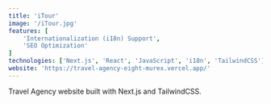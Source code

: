 ```yaml
---
title: 'iTour'
image: '/iTour.jpg'
features: [
	'Internationalization (i18n) Support',
	'SEO Optimization'
]
technologies: ['Next.js', 'React', 'JavaScript', 'i18n', 'TailwindCSS']
website: 'https://travel-agency-eight-murex.vercel.app/'
---
```


Travel Agency website built with Next.js and TailwindCSS.
